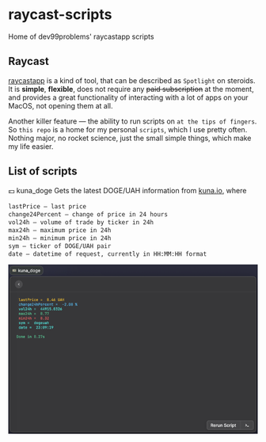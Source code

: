 # raycast-scripts
Home of dev99problems' raycastapp scripts

## Raycast
[raycastapp](https://www.raycast.com/) is a kind of tool, that can be described as `Spotlight` on steroids. 
It is **simple**, **flexible**, does not require any ~~paid subscription~~ at the moment, and provides a great functionality
of interacting with a lot of apps on your MacOS, not opening them at all.

Another killer feature — the ability to run scripts on `at the tips of fingers`.
So `this repo` is a home for my personal `scripts`, which I use pretty often. Nothing major, no rocket science,
just the small simple things, which make my life easier.

## List of scripts
💴 kuna_doge
Gets the latest DOGE/UAH information from [kuna.io](https://kuna.io/markets/dogeuah), where
```
lastPrice — last price
change24Percent — change of price in 24 hours
vol24h — volume of trade by ticker in 24h 
max24h — maximum price in 24h
min24h — minimum price in 24h
sym — ticker of DOGE/UAH pair
date — datetime of request, currently in HH:MM:HH format
```
![kuna_doge.png](screenshots/kuna_doge.png)
